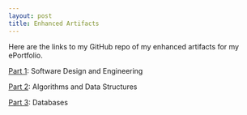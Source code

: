 ```yaml
---
layout: post
title: Enhanced Artifacts
---
```


Here are the links to my GitHub repo of my enhanced artifacts for my ePortfolio.



[Part 1][part-1]: Software Design and Engineering 

[Part 2][part-2]: Algorithms and Data Structures

[Part 3][part-3]: Databases


[part-1]: https://github.com/Ian-Desantis/flask-travlr/tree/Part1-Express2Flask
[part-2]: https://github.com/Ian-Desantis/flask-travlr/tree/Part2-AddSearch
[part-3]: https://github.com/Ian-Desantis/flask-travlr/tree/Part3-Mongo2PostgreSQL
